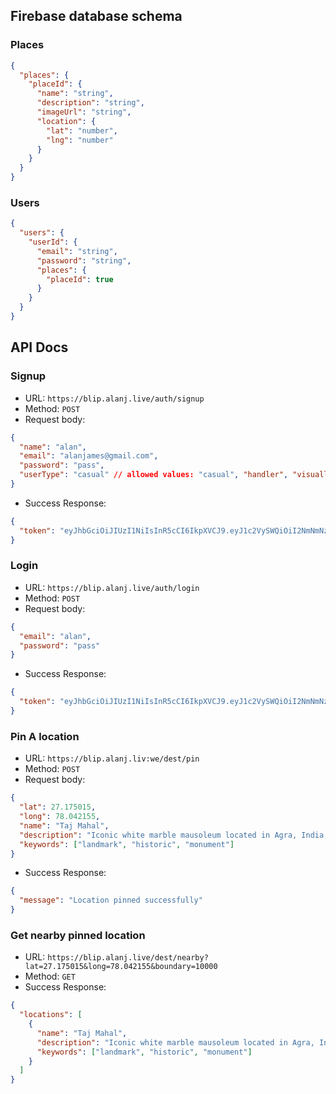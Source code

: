 ## Firebase database schema

### Places

```json
{
  "places": {
    "placeId": {
      "name": "string",
      "description": "string",
      "imageUrl": "string",
      "location": {
        "lat": "number",
        "lng": "number"
      }
    }
  }
}
```

### Users

```json
{
  "users": {
    "userId": {
      "email": "string",
      "password": "string",
      "places": {
        "placeId": true
      }
    }
  }
}
```

## API Docs

### Signup

- URL: `https://blip.alanj.live/auth/signup`
- Method: `POST`
- Request body:

```json
{
  "name": "alan",
  "email": "alanjames@gmail.com",
  "password": "pass",
  "userType": "casual" // allowed values: "casual", "handler", "visuallyImpaired"
}
```

- Success Response:

```json
{
  "token": "eyJhbGciOiJIUzI1NiIsInR5cCI6IkpXVCJ9.eyJ1c2VySWQiOiI2NmNmNzM0MWI4NmY4NGFjZWI2Y2FmMmUiLCJ1c2VyVHlwZSI6ImNhc3VhbCIsImlhdCI6MTcyNDg3Mzk5M30.liK_sxZ-eb0KWVE23Fb60YAoMUDU17L52GF-ipdyZTA"
}
```

### Login

- URL: `https://blip.alanj.live/auth/login`
- Method: `POST`
- Request body:

```json
{
  "email": "alan",
  "password": "pass"
}
```

- Success Response:

```json
{
  "token": "eyJhbGciOiJIUzI1NiIsInR5cCI6IkpXVCJ9.eyJ1c2VySWQiOiI2NmNmNzM0MWI4NmY4NGFjZWI2Y2FmMmUiLCJ1c2VyVHlwZSI6ImNhc3VhbCIsImlhdCI6MTcyNDg3Mzk5M30.liK_sxZ-eb0KWVE23Fb60YAoMUDU17L52GF-ipdyZTA"
}
```

### Pin A location

- URL: `https://blip.alanj.liv:we/dest/pin`
- Method: `POST`
- Request body:

```json
{
  "lat": 27.175015,
  "long": 78.042155,
  "name": "Taj Mahal",
  "description": "Iconic white marble mausoleum located in Agra, India, built by Mughal emperor Shah Jahan.",
  "keywords": ["landmark", "historic", "monument"]
}
```

- Success Response:

```json
{
  "message": "Location pinned successfully"
}
```

### Get nearby pinned location

- URL: `https://blip.alanj.live/dest/nearby?lat=27.175015&long=78.042155&boundary=10000`
- Method: `GET`
- Success Response:

```json
{
  "locations": [
    {
      "name": "Taj Mahal",
      "description": "Iconic white marble mausoleum located in Agra, India, built by Mughal emperor Shah Jahan.",
      "keywords": ["landmark", "historic", "monument"]
    }
  ]
}
```
